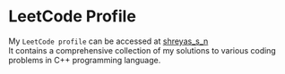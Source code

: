 # LeetCode Profile

My ```LeetCode profile``` can be accessed at [shreyas_s_n](https://leetcode.com/shreyas_s_n/)  
It contains a comprehensive collection of my solutions to various coding problems in C++ programming language.


